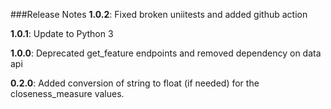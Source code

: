 ###Release Notes
**1.0.2**:
Fixed broken uniitests and added github action

**1.0.1**:
Update to Python 3

**1.0.0**:
Deprecated get_feature endpoints and removed dependency on data api

**0.2.0**:
Added conversion of string to float (if needed) for the closeness_measure values.

